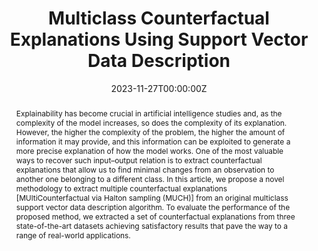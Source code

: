 ---
title: 'Multiclass Counterfactual Explanations Using Support Vector Data Description'

# Authors
# If you created a profile for a user (e.g. the default `admin` user), write the username (folder name) here
# and it will be replaced with their full name and linked to their profile.
authors:
  - admin
  - Marta Lenatti
  - Alessia Paglialonga
  - Maurizio Mongelli

# Author notes (optional)
#author_notes:
#  - 'Equal contribution'
#  - 'Equal contribution'

date: '2023-11-27T00:00:00Z'
doi: '10.1109/TAI.2023.3337053'

# Schedule page publish date (NOT publication's date).
publishDate: '2023-11-27T00:00:00Z'

# Publication type.
# Accepts a single type but formatted as a YAML list (for Hugo requirements).
# Enter a publication type from the CSL standard.
publication_types: ['journal']

# Publication name and optional abbreviated publication name.
publication: In *IEEE Transactions on Artificial Intelligence*
publication_short: In *IEEE*

abstract: Explainability has become crucial in artificial intelligence studies and, as the complexity of the model increases, so does the complexity of its explanation. However, the higher the complexity of the problem, the higher the amount of information it may provide, and this information can be exploited to generate a more precise explanation of how the model works. One of the most valuable ways to recover such input–output relation is to extract counterfactual explanations that allow us to find minimal changes from an observation to another one belonging to a different class. In this article, we propose a novel methodology to extract multiple counterfactual explanations [MUltiCounterfactual via Halton sampling (MUCH)] from an original multiclass support vector data description algorithm. To evaluate the performance of the proposed method, we extracted a set of counterfactual explanations from three state-of-the-art datasets achieving satisfactory results that pave the way to a range of real-world applications.

# Summary. An optional shortened abstract.
summary: Multiclass counterfactual explanations using support vector data description.

#tags:
  #- Misclassification error control

# Display this page in the Featured widget?
featured: true

# Custom links (uncomment lines below)
# links:
# - name: Custom Link
#   url: http://example.org

url_pdf: 'uploads/Multiclass_Counterfactual_Explanations_Using_Support_Vector_Data_Description.pdf'
url_code: ''
url_dataset: ''
url_poster: ''
url_project: ''
url_slides: ''
url_source: 'https://ieeexplore.ieee.org/abstract/document/10329346'
url_video: ''

# Featured image
# To use, add an image named `featured.jpg/png` to your page's folder.
image:
  caption: ''
  focal_point: ''
  preview_only: false

# Associated Projects (optional).
#   Associate this publication with one or more of your projects.
#   Simply enter your project's folder or file name without extension.
#   E.g. `internal-project` references `content/project/internal-project/index.md`.
#   Otherwise, set `projects: []`.
projects:
  - Safe ML

# Slides (optional).
#   Associate this publication with Markdown slides.
#   Simply enter your slide deck's filename without extension.
#   E.g. `slides: "example"` references `content/slides/example/index.md`.
#   Otherwise, set `slides: ""`.
slides: ""
---